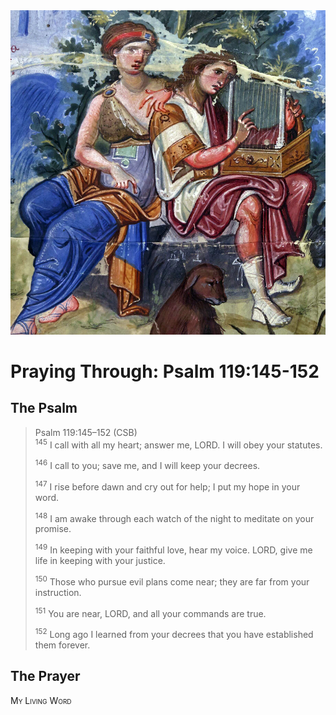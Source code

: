 <img class="intro-right" src="art-paris-psalter.jpg">

<style>
  li {list-style-type: none;}
  p + ul {
    margin-top: -18px;
}
</style>

# Praying Through: Psalm 119:145-152

## The Psalm

>Psalm 119:145–152 (CSB)  
><sup>145</sup> I call with all my heart; answer me, LORD. I will obey your statutes. 
>
><sup>146</sup> I call to you; save me, and I will keep your decrees. 
>
><sup>147</sup> I rise before dawn and cry out for help; I put my hope in your word. 
>
><sup>148</sup> I am awake through each watch of the night to meditate on your promise. 
>
><sup>149</sup> In keeping with your faithful love, hear my voice. LORD, give me life in keeping with your justice. 
>
><sup>150</sup> Those who pursue evil plans come near; they are far from your instruction. 
>
><sup>151</sup> You are near, LORD, and all your commands are true. 
>
><sup>152</sup> Long ago I learned from your decrees that you have established them forever.

## The Prayer

<div style="font-variant: small-caps;">
My Living Word
</div>
